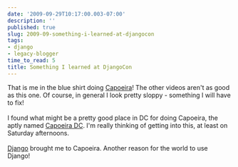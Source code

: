 ```yaml
---
date: '2009-09-29T10:17:00.003-07:00'
description: ''
published: true
slug: 2009-09-something-i-learned-at-djangocon
tags:
- django
- legacy-blogger
time_to_read: 5
title: Something I learned at DjangoCon
---
```


That is me in the blue shirt doing <a href="http://www.vimeo.com/6802099">Capoeira</a>! The other videos aren't as good as this one. Of course, in general I look pretty sloppy - something I will have to fix!<br /><br />I found what might be a pretty good place in DC for doing Capoeira, the aptly named <a href="http://www.capoeiradc.com">Capoeira DC</a>. I'm really thinking of getting into this, at least on Saturday afternoons.<br /><br /><a href="http://djangoproject.com">Django</a> brought me to Capoeira. Another reason for the world to use Django!